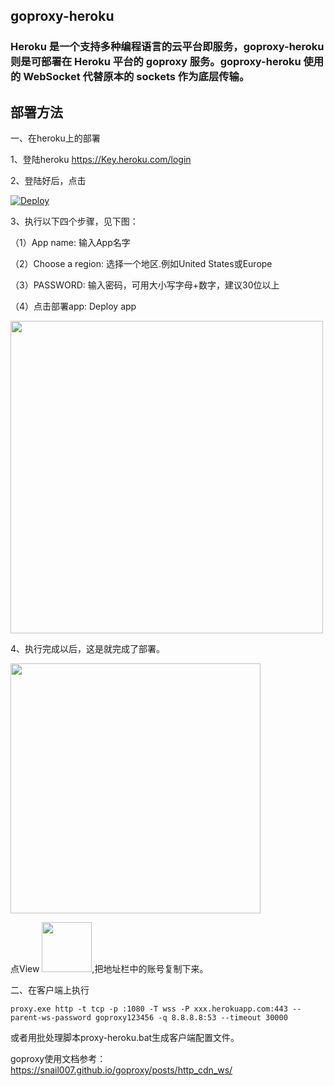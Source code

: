 ## goproxy-heroku

### Heroku 是一个支持多种编程语言的云平台即服务，goproxy-heroku 则是可部署在 Heroku 平台的 goproxy 服务。goproxy-heroku 使用的 WebSocket 代替原本的 sockets 作为底层传输。


## 部署方法

一、在heroku上的部署

1、登陆heroku https://Key.heroku.com/login

2、登陆好后，点击

[![Deploy](https://www.herokucdn.com/deploy/button.png)](https://heroku.com/deploy?template=https://github.com/VerSignKey010/goproxy-heroku)

3、执行以下四个步骤，见下图：

（1）App name: 输入App名字

（2）Choose a region: 选择一个地区.例如United States或Europe

（3）PASSWORD: 输入密码，可用大小写字母+数字，建议30位以上

（4）点击部署app: Deploy app

<img src="/doc/1.png" width="500px" height="auto">

4、执行完成以后，这是就完成了部署。

<img src="/doc/2.png" width="400px" height="auto">

点View <img src="/doc/111.png" width="80px" height="auto">,把地址栏中的账号复制下来。

二、在客户端上执行

`proxy.exe http -t tcp -p :1080 -T wss -P xxx.herokuapp.com:443 --parent-ws-password goproxy123456 -q 8.8.8.8:53 --timeout 30000`

或者用批处理脚本proxy-heroku.bat生成客户端配置文件。



goproxy使用文档参考：https://snail007.github.io/goproxy/posts/http_cdn_ws/
